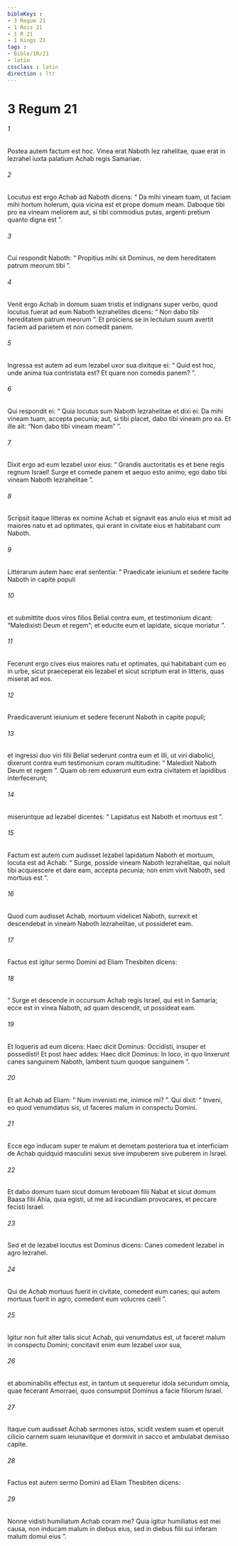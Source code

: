 ```yaml
---
bibleKeys : 
- 3 Regum 21
- 1 Rois 21
- 1 R 21
- 1 Kings 21
tags : 
- Bible/1R/21
- latin
cssclass : latin
direction : ltr
---
```


# 3 Regum 21

###### 1
Postea autem factum est hoc. Vinea erat Naboth Iez rahelitae, quae erat in Iezrahel iuxta palatium Achab regis Samariae. 
###### 2
Locutus est ergo Achab ad Naboth dicens: “ Da mihi vineam tuam, ut faciam mihi hortum holerum, quia vicina est et prope domum meam. Daboque tibi pro ea vineam meliorem aut, si tibi commodius putas, argenti pretium quanto digna est ”. 
###### 3
Cui respondit Naboth: “ Propitius mihi sit Dominus, ne dem hereditatem patrum meorum tibi ”.
###### 4
Venit ergo Achab in domum suam tristis et indignans super verbo, quod locutus fuerat ad eum Naboth Iezrahelites dicens: “ Non dabo tibi hereditatem patrum meorum ”. Et proiciens se in lectulum suum avertit faciem ad parietem et non comedit panem. 
###### 5
Ingressa est autem ad eum Iezabel uxor sua dixitque ei: “ Quid est hoc, unde anima tua contristata est? Et quare non comedis panem? ”. 
###### 6
Qui respondit ei: “ Quia locutus sum Naboth Iezrahelitae et dixi ei: Da mihi vineam tuam, accepta pecunia; aut, si tibi placet, dabo tibi vineam pro ea. Et ille ait: “Non dabo tibi vineam meam” ”. 
###### 7
Dixit ergo ad eum Iezabel uxor eius: “ Grandis auctoritatis es et bene regis regnum Israel! Surge et comede panem et aequo esto animo; ego dabo tibi vineam Naboth Iezrahelitae ”.
###### 8
Scripsit itaque litteras ex nomine Achab et signavit eas anulo eius et misit ad maiores natu et ad optimates, qui erant in civitate eius et habitabant cum Naboth. 
###### 9
Litterarum autem haec erat sententia: “ Praedicate ieiunium et sedere facite Naboth in capite populi 
###### 10
et submittite duos viros filios Belial contra eum, et testimonium dicant: “Maledixisti Deum et regem”; et educite eum et lapidate, sicque moriatur ”. 
###### 11
Fecerunt ergo cives eius maiores natu et optimates, qui habitabant cum eo in urbe, sicut praeceperat eis Iezabel et sicut scriptum erat in litteris, quas miserat ad eos. 
###### 12
Praedicaverunt ieiunium et sedere fecerunt Naboth in capite populi; 
###### 13
et ingressi duo viri filii Belial sederunt contra eum et illi, ut viri diabolici, dixerunt contra eum testimonium coram multitudine: “ Maledixit Naboth Deum et regem ”. Quam ob rem eduxerunt eum extra civitatem et lapidibus interfecerunt; 
###### 14
miseruntque ad Iezabel dicentes: “ Lapidatus est Naboth et mortuus est ”.
###### 15
Factum est autem cum audisset Iezabel lapidatum Naboth et mortuum, locuta est ad Achab: “ Surge, posside vineam Naboth Iezrahelitae, qui noluit tibi acquiescere et dare eam, accepta pecunia; non enim vivit Naboth, sed mortuus est ”. 
###### 16
Quod cum audisset Achab, mortuum videlicet Naboth, surrexit et descendebat in vineam Naboth Iezrahelitae, ut possideret eam.
###### 17
Factus est igitur sermo Domini ad Eliam Thesbiten dicens: 
###### 18
“ Surge et descende in occursum Achab regis Israel, qui est in Samaria; ecce est in vinea Naboth, ad quam descendit, ut possideat eam. 
###### 19
Et loqueris ad eum dicens: Haec dicit Dominus: Occidisti, insuper et possedisti! Et post haec addes: Haec dicit Dominus: In loco, in quo linxerunt canes sanguinem Naboth, lambent tuum quoque sanguinem ”. 
###### 20
Et ait Achab ad Eliam: “ Num invenisti me, inimice mi? ”. Qui dixit: “ Inveni, eo quod venumdatus sis, ut faceres malum in conspectu Domini. 
###### 21
Ecce ego inducam super te malum et demetam posteriora tua et interficiam de Achab quidquid masculini sexus sive impuberem sive puberem in Israel. 
###### 22
Et dabo domum tuam sicut domum Ieroboam filii Nabat et sicut domum Baasa filii Ahia, quia egisti, ut me ad iracundiam provocares, et peccare fecisti Israel. 
###### 23
Sed et de Iezabel locutus est Dominus dicens: Canes comedent Iezabel in agro Iezrahel. 
###### 24
Qui de Achab mortuus fuerit in civitate, comedent eum canes; qui autem mortuus fuerit in agro, comedent eum volucres caeli ”.
###### 25
Igitur non fuit alter talis sicut Achab, qui venumdatus est, ut faceret malum in conspectu Domini; concitavit enim eum Iezabel uxor sua, 
###### 26
et abominabilis effectus est, in tantum ut sequeretur idola secundum omnia, quae fecerant Amorraei, quos consumpsit Dominus a facie filiorum Israel.
###### 27
Itaque cum audisset Achab sermones istos, scidit vestem suam et operuit cilicio carnem suam ieiunavitque et dormivit in sacco et ambulabat demisso capite. 
###### 28
Factus est autem sermo Domini ad Eliam Thesbiten dicens: 
###### 29
Nonne vidisti humiliatum Achab coram me? Quia igitur humiliatus est mei causa, non inducam malum in diebus eius, sed in diebus filii sui inferam malum domui eius ”.
